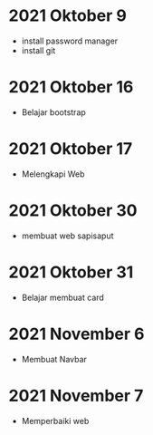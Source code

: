 # 2021 Oktober 9

- install password manager
- install git

# 2021 Oktober 16

- Belajar bootstrap

# 2021 Oktober 17

- Melengkapi Web

# 2021 Oktober 30

- membuat web sapisaput

# 2021 Oktober 31

- Belajar membuat card

# 2021 November 6

- Membuat Navbar

# 2021 November 7

- Memperbaiki web